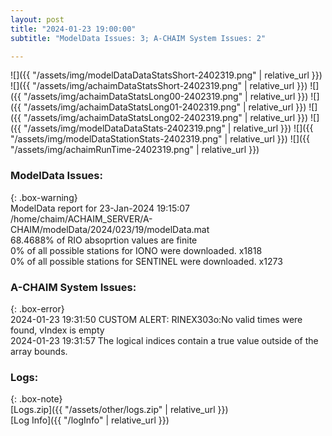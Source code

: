 ```yaml
---
layout: post
title: "2024-01-23 19:00:00"
subtitle: "ModelData Issues: 3; A-CHAIM System Issues: 2"

---
```


![]({{ "/assets/img/modelDataDataStatsShort-2402319.png" | relative_url }})
![]({{ "/assets/img/achaimDataStatsShort-2402319.png" | relative_url }})
![]({{ "/assets/img/achaimDataStatsLong00-2402319.png" | relative_url }})
![]({{ "/assets/img/achaimDataStatsLong01-2402319.png" | relative_url }})
![]({{ "/assets/img/achaimDataStatsLong02-2402319.png" | relative_url }})
![]({{ "/assets/img/modelDataDataStats-2402319.png" | relative_url }})
![]({{ "/assets/img/modelDataStationStats-2402319.png" | relative_url }})
![]({{ "/assets/img/achaimRunTime-2402319.png" | relative_url }})


### ModelData Issues:  
  
{: .box-warning}  
 ModelData report for 23-Jan-2024 19:15:07   
 /home/chaim/ACHAIM_SERVER/A-CHAIM/modelData/2024/023/19/modelData.mat   
 68.4688% of RIO absoprtion values are finite   
 0% of all possible stations for IONO were downloaded. x1818   
 0% of all possible stations for SENTINEL were downloaded. x1273   
  
### A-CHAIM System Issues:  
  
{: .box-error}  
2024-01-23 19:31:50 CUSTOM ALERT: RINEX303o:No valid times were found, vIndex is empty  
2024-01-23 19:31:57 The logical indices contain a true value outside of the array bounds.  

### Logs:  
  
{: .box-note}  
[Logs.zip]({{ "/assets/other/logs.zip" | relative_url }})  
[Log Info]({{ "/logInfo" | relative_url }})  
